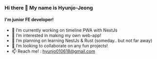 ### Hi there 👋 My name is Hyunjo-Jeong
#### I'm junior FE developer!

- 🔭 I’m currently working on timeline PWA with NextJs
- 👀 I’m interested in making my own web-app!
- 🌱 I’m planning on learning NestJs & Rust (someday.. but not far away)
- 👯 I’m looking to collaborate on any fun projects!
- 📫 Reach me! : hyunjo010618@gmail.com
